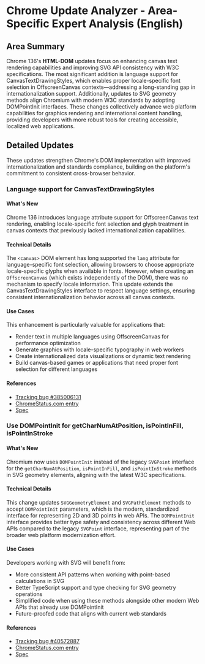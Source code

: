 # Chrome Update Analyzer - Area-Specific Expert Analysis (English)

## Area Summary

Chrome 136's **HTML-DOM** updates focus on enhancing canvas text rendering capabilities and improving SVG API consistency with W3C specifications. The most significant addition is language support for CanvasTextDrawingStyles, which enables proper locale-specific font selection in OffscreenCanvas contexts—addressing a long-standing gap in internationalization support. Additionally, updates to SVG geometry methods align Chromium with modern W3C standards by adopting DOMPointInit interfaces. These changes collectively advance web platform capabilities for graphics rendering and international content handling, providing developers with more robust tools for creating accessible, localized web applications.

## Detailed Updates

These updates strengthen Chrome's DOM implementation with improved internationalization and standards compliance, building on the platform's commitment to consistent cross-browser behavior.

### Language support for CanvasTextDrawingStyles

#### What's New
Chrome 136 introduces language attribute support for OffscreenCanvas text rendering, enabling locale-specific font selection and glyph treatment in canvas contexts that previously lacked internationalization capabilities.

#### Technical Details
The `<canvas>` DOM element has long supported the `lang` attribute for language-specific font selection, allowing browsers to choose appropriate locale-specific glyphs when available in fonts. However, when creating an `OffscreenCanvas` (which exists independently of the DOM), there was no mechanism to specify locale information. This update extends the CanvasTextDrawingStyles interface to respect language settings, ensuring consistent internationalization behavior across all canvas contexts.

#### Use Cases
This enhancement is particularly valuable for applications that:
- Render text in multiple languages using OffscreenCanvas for performance optimization
- Generate graphics with locale-specific typography in web workers
- Create internationalized data visualizations or dynamic text rendering
- Build canvas-based games or applications that need proper font selection for different languages

#### References
- [Tracking bug #385006131](https://bugs.chromium.org/p/chromium/issues/detail?id=385006131)
- [ChromeStatus.com entry](https://chromestatus.com/feature/5101829618114560)
- [Spec](https://html.spec.whatwg.org/multipage/canvas.html#canvastextdrawingstyles)

### Use DOMPointInit for getCharNumAtPosition, isPointInFill, isPointInStroke

#### What's New
Chromium now uses `DOMPointInit` instead of the legacy `SVGPoint` interface for the `getCharNumAtPosition`, `isPointInFill`, and `isPointInStroke` methods in SVG geometry elements, aligning with the latest W3C specifications.

#### Technical Details
This change updates `SVGGeometryElement` and `SVGPathElement` methods to accept `DOMPointInit` parameters, which is the modern, standardized interface for representing 2D and 3D points in web APIs. The `DOMPointInit` interface provides better type safety and consistency across different Web APIs compared to the legacy `SVGPoint` interface, representing part of the broader web platform modernization effort.

#### Use Cases
Developers working with SVG will benefit from:
- More consistent API patterns when working with point-based calculations in SVG
- Better TypeScript support and type checking for SVG geometry operations
- Simplified code when using these methods alongside other modern Web APIs that already use DOMPointInit
- Future-proofed code that aligns with current web standards

#### References
- [Tracking bug #40572887](https://bugs.chromium.org/p/chromium/issues/detail?id=40572887)
- [ChromeStatus.com entry](https://chromestatus.com/feature/5084627093929984)
- [Spec](https://www.w3.org/TR/SVG2/types.html#InterfaceDOMPointInit)